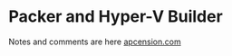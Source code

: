 # Packer and Hyper-V Builder

Notes and comments are here [apcension.com](http://www.apcension.com/2017/07/19/packer-and-hyperv.html)
